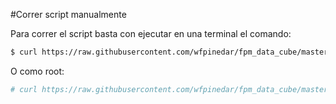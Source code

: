 #Correr script manualmente

Para correr el script basta con ejecutar en una terminal el comando:

```bash
$ curl https://raw.githubusercontent.com/wfpinedar/fpm_data_cube/master/src/install_data_cube.sh | sh
```

O como root:

```bash
# curl https://raw.githubusercontent.com/wfpinedar/fpm_data_cube/master/src/install_data_cube.sh | sh
```
